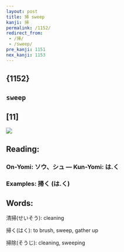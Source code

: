 ```yaml
---
layout: post
title: 掃 sweep
kanji: 掃
permalink: /1152/
redirect_from:
 - /掃/
 - /sweep/
pre_kanji: 1151
nex_kanji: 1153
---
```


## {1152}

## `sweep`

## [11]

<div class="stroke"><img src="E68E83.png" /></div>

## Reading:

### On-Yomi: ソウ、シュ &mdash; Kun-Yomi: は.く

### Examples: 掃く (は.く)

## Words:

清掃(せいそう): cleaning

掃く(はく): to brush, sweep, gather up

掃除(そうじ): cleaning, sweeping
